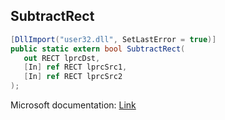 ## SubtractRect

```csharp
[DllImport("user32.dll", SetLastError = true)]
public static extern bool SubtractRect(
   out RECT lprcDst,
   [In] ref RECT lprcSrc1,
   [In] ref RECT lprcSrc2
);
```

Microsoft documentation: [Link](https://docs.microsoft.com/en-us/windows/win32/api/winuser/nf-winuser-subtractrect)
